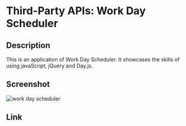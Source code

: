 # Third-Party APIs: Work Day Scheduler

## Description

This is an application of Work Day Scheduler. It showcases the skills of using javaScript, jQuery and Day.js.

## Screenshot

![work day scheduler](./Assests/Screenshot.png)

## Link
